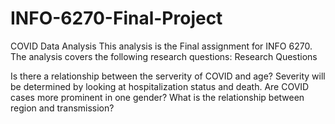 # INFO-6270-Final-Project
COVID Data Analysis
This analysis is the Final assignment for INFO 6270. The analysis covers the following research questions: 
Research Questions

Is there a relationship between the serverity of COVID and age? Severity will be determined by looking at hospitalization status and death.
Are COVID cases more prominent in one gender?
What is the relationship between region and transmission?
